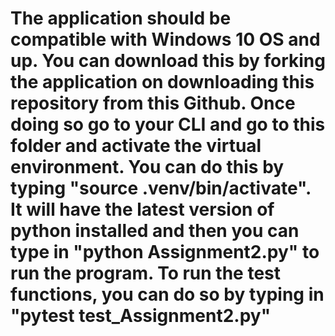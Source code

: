 # The application should be compatible with Windows 10 OS and up. You can download this by forking the application on downloading this repository from this Github. Once doing so go to your CLI and go to this folder and activate the virtual environment. You can do this by typing "source .venv/bin/activate". It will have the latest version of python installed and then you can type in "python Assignment2.py" to run the program. To run the test functions, you can do so by typing in "pytest test_Assignment2.py"
